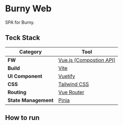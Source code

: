 # Burny Web

SPA for Burny.

## Teck Stack

| Category             | Tool                                                                 |
| -------------------- | -------------------------------------------------------------------- |
| **FW**               | [Vue.js (Compostion API)](https://vuejs.org/guide/introduction.html) |
| **Build**            | [Vite](https://ja.vite.dev/)                                         |
| **UI Component**     | [Vuetify](https://vuetifyjs.com/ja/)                                 |
| **CSS**              | [Tailwind CSS](https://tailwindcss.com/)                             |
| **Routing**          | [Vue Router](https://router.vuejs.org/)                              |
| **State Management** | [Pinia](https://pinia.vuejs.org/)                                    |

## How to run

